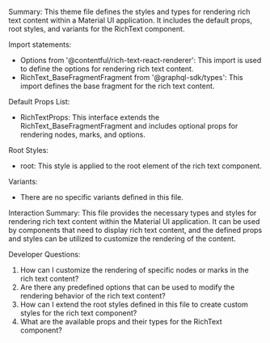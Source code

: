 Summary:
This theme file defines the styles and types for rendering rich text content within a Material UI application. It includes the default props, root styles, and variants for the RichText component.

Import statements:
- Options from '@contentful/rich-text-react-renderer': This import is used to define the options for rendering rich text content.
- RichText_BaseFragmentFragment from '@graphql-sdk/types': This import defines the base fragment for the rich text content.

Default Props List:
- RichTextProps: This interface extends the RichText_BaseFragmentFragment and includes optional props for rendering nodes, marks, and options.

Root Styles:
- root: This style is applied to the root element of the rich text component.

Variants:
- There are no specific variants defined in this file.

Interaction Summary:
This file provides the necessary types and styles for rendering rich text content within the Material UI application. It can be used by components that need to display rich text content, and the defined props and styles can be utilized to customize the rendering of the content.

Developer Questions:
1. How can I customize the rendering of specific nodes or marks in the rich text content?
2. Are there any predefined options that can be used to modify the rendering behavior of the rich text content?
3. How can I extend the root styles defined in this file to create custom styles for the rich text component?
4. What are the available props and their types for the RichText component?